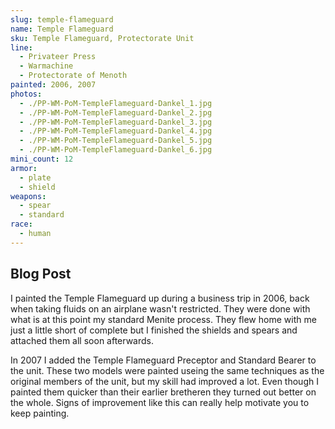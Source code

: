 ```yaml
---
slug: temple-flameguard
name: Temple Flameguard
sku: Temple Flameguard, Protectorate Unit
line:
  - Privateer Press
  - Warmachine
  - Protectorate of Menoth
painted: 2006, 2007
photos:
  - ./PP-WM-PoM-TempleFlameguard-Dankel_1.jpg
  - ./PP-WM-PoM-TempleFlameguard-Dankel_2.jpg
  - ./PP-WM-PoM-TempleFlameguard-Dankel_3.jpg
  - ./PP-WM-PoM-TempleFlameguard-Dankel_4.jpg
  - ./PP-WM-PoM-TempleFlameguard-Dankel_5.jpg
  - ./PP-WM-PoM-TempleFlameguard-Dankel_6.jpg
mini_count: 12
armor:
  - plate
  - shield
weapons:
  - spear
  - standard
race:
  - human
---
```


## Blog Post

I painted the Temple Flameguard up during a business trip in 2006, back when taking fluids on an airplane wasn't restricted. They were done with what is at this point my standard Menite process. They flew home with me just a little short of complete but I finished the shields and spears and attached them all soon afterwards.

In 2007 I added the Temple Flameguard Preceptor and Standard Bearer to the unit. These two models were painted useing the same techniques as the original members of the unit, but my skill had improved a lot. Even though I painted them quicker than their earlier bretheren they turned out better on the whole. Signs of improvement like this can really help motivate you to keep painting.
